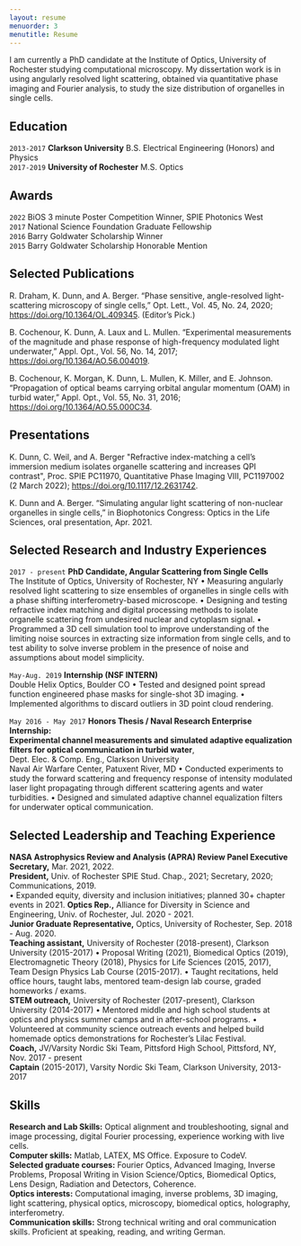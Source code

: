 ```yaml
---
layout: resume
menuorder: 3
menutitle: Resume
---
```

I am currently a PhD candidate at the Institute of Optics, University of Rochester studying computational microscopy. My dissertation work is in using angularly resolved light scattering, obtained via quantitative phase imaging and Fourier analysis, to study the size distribution of organelles in single cells.

## Education

`2013-2017`
__Clarkson University__
B.S. Electrical Engineering (Honors) and Physics  
`2017-2019`
__University of Rochester__
M.S. Optics

## Awards
`2022`
BiOS 3 minute Poster Competition Winner, SPIE Photonics West  
`2017`
National Science Foundation Graduate Fellowship  
`2016`
Barry Goldwater Scholarship Winner  
`2015`
Barry Goldwater Scholarship Honorable Mention

## Selected Publications

<!-- A list is also available [online](https://scholar.google.co.uk/citations?user=LTOTl0YAAAAJ) -->

R. Draham, K. Dunn, and A. Berger. “Phase sensitive, angle-resolved light-scattering microscopy of single cells,”
Opt. Lett., Vol. 45, No. 24, 2020; <https://doi.org/10.1364/OL.409345>. (Editor’s Pick.)

B. Cochenour, K. Dunn, A. Laux and L. Mullen. “Experimental measurements of the magnitude and phase
response of high-frequency modulated light underwater,” Appl. Opt., Vol. 56, No. 14, 2017; <https://doi.org/10.1364/AO.56.004019>.

B. Cochenour, K. Morgan, K. Dunn, L. Mullen, K. Miller, and E. Johnson. “Propagation of optical beams carrying
orbital angular momentum (OAM) in turbid water,” Appl. Opt., Vol. 55, No. 31, 2016; <https://doi.org/10.1364/AO.55.000C34>.

## Presentations

K. Dunn, C. Weil, and A. Berger "Refractive index-matching a cell’s immersion medium isolates organelle scattering and increases QPI contrast", Proc. SPIE PC11970, Quantitative Phase Imaging VIII, PC1197002 (2 March 2022); <https://doi.org/10.1117/12.2631742>.

K. Dunn and A. Berger. “Simulating angular light scattering of non-nuclear organelles in single cells,” in
Biophotonics Congress: Optics in the Life Sciences, oral presentation, Apr. 2021.

## Selected Research and Industry Experiences

`2017 - present`
__PhD Candidate, Angular Scattering from Single Cells__  
The Institute of Optics, University of Rochester, NY
• Measuring angularly resolved light scattering to size ensembles of organelles in single cells with a phase shifting interferometry-based microscope.
• Designing and testing refractive index matching and digital processing methods to isolate organelle scattering from undesired nuclear and cytoplasm signal.
• Programmed a 3D cell simulation tool to improve understanding of the limiting noise sources in extracting size information from single cells, and to test ability to solve inverse problem in the presence of noise and assumptions about model simplicity.

`May-Aug. 2019`
__Internship (NSF INTERN)__  
Double Helix Optics, Boulder CO
• Tested and designed point spread function engineered phase masks for single-shot 3D imaging.
• Implemented algorithms to discard outliers in 3D point cloud rendering.

`May 2016 - May 2017`
__Honors Thesis / Naval Research Enterprise Internship:  
Experimental channel measurements and simulated adaptive equalization filters for optical communication in turbid water__,  
Dept. Elec. & Comp. Eng., Clarkson University  
Naval Air Warfare Center, Patuxent River, MD
• Conducted experiments to study the forward scattering and frequency response of intensity modulated laser light propagating through different scattering agents and water turbidities.
• Designed and simulated adaptive channel equalization filters for underwater optical communication.

## Selected Leadership and Teaching Experience
__NASA Astrophysics Review and Analysis (APRA) Review Panel Executive Secretary,__ Mar. 2021, 2022.  
__President,__ Univ. of Rochester SPIE Stud. Chap., 2021; Secretary, 2020; Communications, 2019.  
• Expanded equity, diversity and inclusion initiatives; planned 30+ chapter events in 2021.
__Optics Rep.,__ Alliance for Diversity in Science and Engineering, Univ. of Rochester, Jul. 2020 - 2021.  
__Junior Graduate Representative,__ Optics, University of Rochester, Sep. 2018 - Aug. 2020.  
__Teaching assistant,__ University of Rochester (2018-present), Clarkson University (2015-2017)
• Proposal Writing (2021), Biomedical Optics (2019), Electromagnetic Theory (2018), Physics for Life Sciences
(2015, 2017), Team Design Physics Lab Course (2015-2017).
• Taught recitations, held office hours, taught labs, mentored team-design lab course, graded homeworks / exams.  
__STEM outreach,__ University of Rochester (2017-present), Clarkson University (2014-2017)
• Mentored middle and high school students at optics and physics summer camps and in after-school programs.
• Volunteered at community science outreach events and helped build homemade optics demonstrations for
Rochester’s Lilac Festival.  
__Coach,__ JV/Varsity Nordic Ski Team, Pittsford High School, Pittsford, NY, Nov. 2017 - present  
__Captain__ (2015-2017), Varsity Nordic Ski Team, Clarkson University, 2013-2017


## Skills
__Research and Lab Skills:__ Optical alignment and troubleshooting, signal and image processing, digital Fourier processing, experience working with live cells.  
__Computer skills:__ Matlab, LATEX, MS Office. Exposure to CodeV.  
__Selected graduate courses:__ Fourier Optics, Advanced Imaging, Inverse Problems, Proposal Writing in Vision Science/Optics, Biomedical Optics, Lens Design, Radiation and Detectors, Coherence.  
__Optics interests:__ Computational imaging, inverse problems, 3D imaging, light scattering, physical optics, microscopy, biomedical optics, holography, interferometry.  
__Communication skills:__ Strong technical writing and oral communication skills. Proficient at speaking, reading, and writing German.

<!-- ### Footer

Last updated: April 2022 -->


